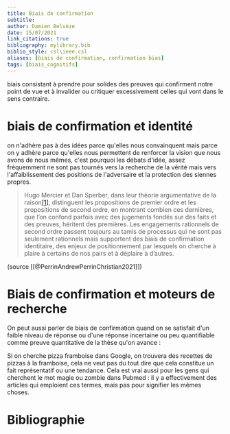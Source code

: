 ```yaml
---
title: Biais de confirmation
subtitle:
author: Damien Belvèze
date: 15/07/2021
link_citations: true
bibliography: mylibrary.bib
biblio_style: csl\ieee.csl
aliases: [biais de confirmation, confirmation bias]
tags: [biais_cognitifs]
---
```



biais consistant à prendre pour solides des preuves qui confirment notre point de vue  et à invalider ou critiquer excessivement celles qui vont dans le sens contraire. 

# biais de confirmation et identité

on n'adhère pas à des idées parce qu'elles nous convainquent mais parce on y adhère parce qu'elles nous permettent de renforcer la vision que nous avons de nous mêmes, c'est pourquoi les débats d'idée, assez fréquemment ne sont pas tournés vers la recherche de la vérité mais vers l'affaiblissement des positions de l'adversaire et la protection des siennes propres. 

>Hugo Mercier et Dan Sperber, dans leur théorie argumentative de la raison[[1]](https://aoc.media/entretien/2021/10/01/andrew-perrin-et-christian-lundberg-ce-nest-pas-la-desinformation-qui-pousse-a-se-soustraire-a-la-vaccination/#_ftn1), distinguent les propositions de premier ordre et les propositions de second ordre, en montrant combien ces dernières, que l’on confond parfois avec des jugements fondés sur des faits et des preuves, héritent des premières. Les engagements rationnels de second ordre passent toujours au tamis de processus qui ne sont pas seulement rationnels mais supportent des biais de confirmation identitaire, des enjeux de positionnement par lesquels on cherche à plaire à certains de nos pairs et à déplaire à d’autres.

(source [[@PerrinAndrewPerrinChristian2021]])



# Biais de confirmation et moteurs de recherche

On peut aussi parler de biais de confirmation quand on se satisfait d'un faible niveau de réponse ou d'une réponse incertaine ou peu quantifiable comme preuve quantitative de la thèse qu'on avance : 

Si on cherche pizza framboise dans Google, on trouvera des recettes de pizzas à la framboise, cela ne veut pas du tout dire que cela constitue un fait représentatif ou une tendance. 
Cela est vrai aussi pour les gens qui cherchent le mot magie ou zombie dans Pubmed : il y a effectivement des articles qui emploient ces termes, mais pas pour signifier les mêmes choses. 







# Bibliographie
